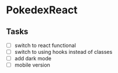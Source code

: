 # PokedexReact

## Tasks

* [ ] switch to react functional
* [ ] switch to using hooks instead of classes
* [ ] add dark mode
* [ ] mobile version
